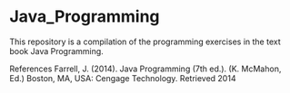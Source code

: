 Java_Programming
================
This repository is a compilation of the programming exercises in the text book Java Programming.

References
Farrell, J. (2014). Java Programming (7th ed.). (K. McMahon, Ed.) Boston, MA, USA: Cengage Technology. Retrieved 2014

